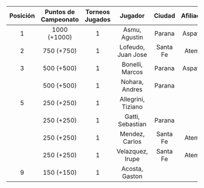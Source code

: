 |  Posición  |  Puntos de Campeonato  |  Torneos Jugados  |      Jugador       |  Ciudad  |  Afiliación  |  Puntos sumados  |
|:----------:|:----------------------:|:-----------------:|:------------------:|:--------:|:------------:|:----------------:|
|     1      |      1000 (+1000)      |         1         |   Asmu, Agustin    |  Parana  |   Aspatem    |    1000 (T01)    |
|     2      |       750 (+750)       |         1         | Lofeudo, Juan Jose | Santa Fe |   Atemeli    |    750 (T01)     |
|     3      |       500 (+500)       |         1         |  Bonelli, Marcos   |  Parana  |   Aspatem    |    500 (T01)     |
|            |       500 (+500)       |         1         |   Nohara, Andres   |  Parana  |              |    500 (T01)     |
|     5      |       250 (+250)       |         1         | Allegrini, Tiziano |          |              |    250 (T01)     |
|            |       250 (+250)       |         1         |  Gatti, Sebastian  |  Parana  |              |    250 (T01)     |
|            |       250 (+250)       |         1         |   Mendez, Carlos   | Santa Fe |   Atemeli    |    250 (T01)     |
|            |       250 (+250)       |         1         |  Velazquez, Irupe  | Santa Fe |   Atemeli    |    250 (T01)     |
|     9      |       150 (+150)       |         1         |   Acosta, Gaston   |          |              |    150 (T01)     |